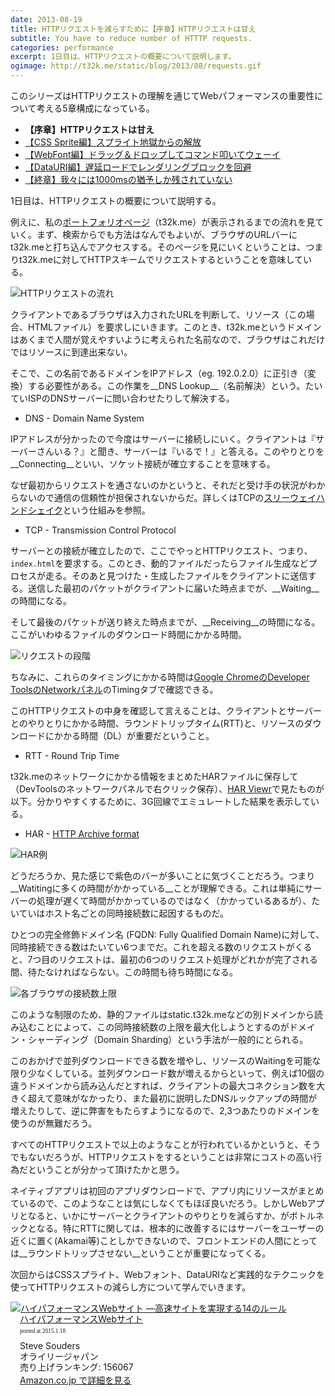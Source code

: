 ```yaml
---
date: 2013-08-19
title: HTTPリクエストを減らすために【序章】HTTPリクエストは甘え
subtitle: You have to reduce number of HTTTP requests.
categories: performance
excerpt: 1日目は、HTTPリクエストの概要について説明します。
ogimage: http://t32k.me/static/blog/2013/08/requests.gif
---
```


このシリーズはHTTPリクエストの理解を通じてWebパフォーマンスの重要性について考える5章構成になっている。

+ __【序章】HTTPリクエストは甘え__
+ [【CSS Sprite編】スプライト地獄からの解放](/mol/log/reduce-http-requests-css-sprite/)
+ [【WebFont編】ドラッグ＆ドロップしてコマンド叩いてウェーイ](/mol/log/reduce-http-requests-webfont/)
+ [【DataURI編】遅延ロードでレンダリングブロックを回避](/mol/log/reduce-http-requests-datauri/)
+ [【終章】我々には1000msの猶予しか残されていない](/mol/log/reduce-http-requests-one-second/)

1日目は、HTTPリクエストの概要について説明する。

例えに、私の[ポートフォリオページ](http://t32k.me/)（t32k.me）が表示されるまでの流れを見ていく。まず、検索からでも方法はなんでもよいが、ブラウザのURLバーにt32k.meと打ち込んでアクセスする。そのページを見にいくということは、つまりt32k.meに対してHTTPスキームでリクエストするということを意味している。

![HTTPリクエストの流れ](http://t32k.me/static/blog/2013/08/requests.gif)

クライアントであるブラウザは入力されたURLを判断して、リソース（この場合、HTMLファイル）を要求しにいきます。このとき、t32k.meというドメインはあくまで人間が覚えやすいように考えられた名前なので、ブラウザはこれだけではリソースに到達出来ない。

そこで、この名前であるドメインをIPアドレス（eg. 192.0.2.0）に正引き（変換）する必要性がある。この作業を__DNS Lookup__（名前解決）という。たいていISPのDNSサーバーに問い合わせたりして解決する。

+ DNS - Domain Name System

IPアドレスが分かったので今度はサーバーに接続しにいく。クライアントは『サーバーさんいる？』と聞き、サーバーは『いるで！』と答える。このやりとりを__Connecting__といい、ソケット接続が確立することを意味する。

なぜ最初からリクエストを通さないのかというと、それだと受け手の状況がわからないので通信の信頼性が担保されないからだ。詳しくはTCPの[スリーウェイハンドシェイク](http://ja.wikipedia.org/wiki/3%E3%82%A6%E3%82%A7%E3%82%A4%E3%83%BB%E3%83%8F%E3%83%B3%E3%83%89%E3%82%B7%E3%82%A7%E3%82%A4%E3%82%AF)という仕組みを参照。

+ TCP - Transmission Control Protocol

サーバーとの接続が確立したので、ここでやっとHTTPリクエスト、つまり、`index.html`を要求する。このとき、動的ファイルだったらファイル生成などプロセスが走る。そのあと見つけた・生成したファイルをクライアントに送信する。送信した最初のパケットがクライアントに届いた時点までが、__Waiting__の時間になる。

そして最後のパケットが送り終えた時点までが、__Receiving__の時間になる。ここがいわゆるファイルのダウンロード時間にかかる時間。

![リクエストの段階](http://t32k.me/static/blog/2013/08/network1.png)

ちなみに、これらのタイミングにかかる時間は[Google ChromeのDeveloper ToolsのNetworkパネル](https://developer.chrome.com/devtools/docs/network?hl=ja)のTimingタブで確認できる。

このHTTPリクエストの中身を確認して言えることは、クライアントとサーバーとのやりとりにかかる時間、ラウンドトリップタイム(RTT)と、リソースのダウンロードにかかる時間（DL）が重要だということ。

+ RTT - Round Trip Time

t32k.meのネットワークにかかる情報をまとめたHARファイルに保存して（DevToolsのネットワークパネルで右クリック保存）、[HAR Viewr](http://www.softwareishard.com/har/viewer/)で見たものが以下。分かりやすくするために、3G回線でエミュレートした結果を表示している。

+ HAR - [HTTP Archive format](http://www.softwareishard.com/blog/har-12-spec/)

![HAR例](http://t32k.me/static/blog/2013/08/har.png)

どうだろうか、見た感じで紫色のバーが多いことに気づくことだろう。つまり__Watitingに多くの時間がかかっている__ことが理解できる。これは単純にサーバーの処理が遅くて時間がかかっているのではなく（かかっているあるが）、たいていはホスト名ごとの同時接続数に起因するものだ。

ひとつの完全修飾ドメイン名 (FQDN: Fully Qualified Domain Name)に対して、同時接続できる数はたいてい6つまでだ。これを超える数のリクエストがくると、7つ目のリクエストは、最初の6つのリクエスト処理がどれかが完了される間、待たなければならない。この時間も待ち時間になる。

![各ブラウザの接続数上限](http://t32k.me/static/blog/2013/08/connections.png)

このような制限のため、静的ファイルはstatic.t32k.meなどの別ドメインから読み込むことによって、この同時接続数の上限を最大化しようとするのがドメイン・シャーディング（Domain Sharding）という手法が一般的にとられる。

このおかげで並列ダウンロードできる数を増やし、リソースのWaitingを可能な限り少なくしている。並列ダウンロード数が増えるからといって、例えば10個の違うドメインから読み込んだとすれば、クライアントの最大コネクション数を大きく超えて意味がなかったり、また最初に説明したDNSルックアップの時間が増えたりして、逆に弊害をもたらすようになるので、2,3つあたりのドメインを使うのが無難だろう。

すべてのHTTPリクエストで以上のようなことが行われているかというと、そうでもないだろうが、HTTPリクエストをするということは非常にコストの高い行為だということが分かって頂けたかと思う。

ネイティブアプリは初回のアプリダウンロードで、アプリ内にリソースがまとめているので、このようなことは気にしなくてもほぼ良いだろう。しかしWebアプリとなると、いかにサーバーとクライアントのやりとりを減らすか、がボトルネックとなる。特にRTTに関しては、根本的に改善するにはサーバーをユーザーの近くに置く(Akamai等)ことしかできないので、フロントエンドの人間にとっては__ラウンドトリップさせない__ということが重要になってくる。

次回からはCSSスプライト、Webフォント、DataURIなど実践的なテクニックを使ってHTTPリクエストの減らし方について学んでいきます。

<div class="azlink-box"><div class="azlink-image" style="float:left"><a href="http://www.amazon.co.jp/exec/obidos/ASIN/487311361X/warikiru-22/" name="azlinklink" target="_blank"><img src="http://ecx.images-amazon.com/images/I/51hIDIWHmYL._SL160_.jpg" alt="ハイパフォーマンスWebサイト ―高速サイトを実現する14のルール" style="border:none" /></a></div><div class="azlink-info" style="float:left;margin-left:15px;line-height:120%"><div class="azlink-name" style="margin-bottom:10px;line-height:120%"><a href="http://www.amazon.co.jp/exec/obidos/ASIN/487311361X/warikiru-22/" name="azlinklink" target="_blank">ハイパフォーマンスWebサイト</a><div class="azlink-powered-date" style="font-size:7pt;margin-top:5px;font-family:verdana;line-height:120%">posted at 2015.1.18</div></div><div class="azlink-detail">Steve Souders<br />オライリージャパン<br />売り上げランキング: 156067<br /></div><div class="azlink-link" style="margin-top:5px"><a href="http://www.amazon.co.jp/exec/obidos/ASIN/487311361X/warikiru-22/" target="_blank">Amazon.co.jp で詳細を見る</a></div></div><div class="azlink-footer" style="clear:left"></div></div>
